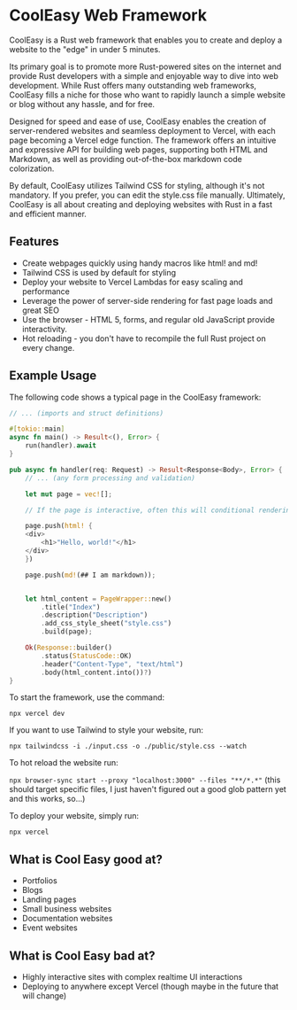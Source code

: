 # CoolEasy Web Framework

CoolEasy is a Rust web framework that enables you to create and deploy a website to the "edge" in under 5 minutes.

Its primary goal is to promote more Rust-powered sites on the internet and provide Rust developers with a simple and enjoyable way to dive into web development. While Rust offers many outstanding web frameworks, CoolEasy fills a niche for those who want to rapidly launch a simple website or blog without any hassle, and for free.

Designed for speed and ease of use, CoolEasy enables the creation of server-rendered websites and seamless deployment to Vercel, with each page becoming a Vercel edge function. The framework offers an intuitive and expressive API for building web pages, supporting both HTML and Markdown, as well as providing out-of-the-box markdown code colorization.

By default, CoolEasy utilizes Tailwind CSS for styling, although it's not mandatory. If you prefer, you can edit the style.css file manually. Ultimately, CoolEasy is all about creating and deploying websites with Rust in a fast and efficient manner.

## Features

- Create webpages quickly using handy macros like html! and md!
- Tailwind CSS is used by default for styling
- Deploy your website to Vercel Lambdas for easy scaling and performance
- Leverage the power of server-side rendering for fast page loads and great SEO
- Use the browser - HTML 5, forms, and regular old JavaScript provide interactivity.
- Hot reloading - you don't have to recompile the full Rust project on every change.

## Example Usage

The following code shows a typical page in the CoolEasy framework:

```rust
// ... (imports and struct definitions)

#[tokio::main]
async fn main() -> Result<(), Error> {
    run(handler).await
}

pub async fn handler(req: Request) -> Result<Response<Body>, Error> {
    // ... (any form processing and validation)

    let mut page = vec![];

    // If the page is interactive, often this will conditional rendering based on form submissions.

    page.push(html! {
    <div>
        <h1>"Hello, world!"</h1>
    </div>
    })

    page.push(md!(## I am markdown));


    let html_content = PageWrapper::new()
        .title("Index")
        .description("Description")
        .add_css_style_sheet("style.css")
        .build(page);

    Ok(Response::builder()
        .status(StatusCode::OK)
        .header("Content-Type", "text/html")
        .body(html_content.into())?)
}
```

To start the framework, use the command:

`npx vercel dev`

If you want to use Tailwind to style your website, run:

`npx tailwindcss -i ./input.css -o ./public/style.css --watch`

To hot reload the website run:

`npx browser-sync start --proxy "localhost:3000" --files "**/*.*"` (this should target specific files, I just haven't figured out a good glob pattern yet and this works, so...)

To deploy your website, simply run:

`npx vercel`

## What is Cool Easy good at?

- Portfolios
- Blogs
- Landing pages
- Small business websites
- Documentation websites
- Event websites

## What is Cool Easy bad at?

- Highly interactive sites with complex realtime UI interactions
- Deploying to anywhere except Vercel (though maybe in the future that will change)
